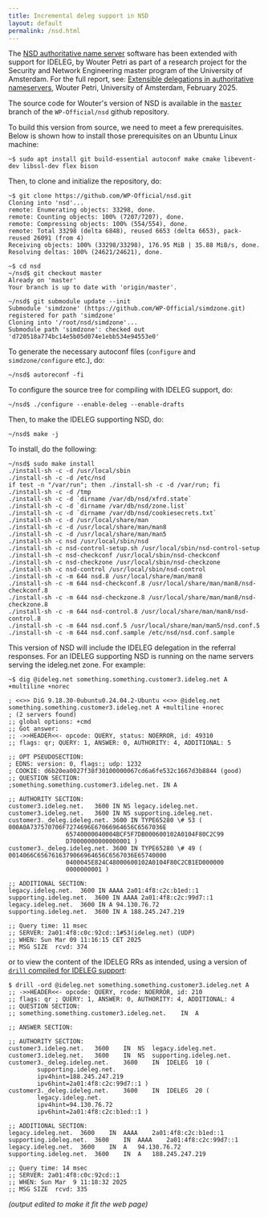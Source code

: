 ```yaml
---
title: Incremental deleg support in NSD
layout: default
permalink: /nsd.html
---
```


The [NSD authoritative name server](https://nlnetlabs.nl/projects/nsd/about/) software has been extended with support for IDELEG, by Wouter Petri as part of a research project for the Security and Network Engineering master program of the University of Amsterdam.
For the full report, see: [Extensible delegations in authoritative nameservers](https://nlnetlabs.nl/downloads/publications/extensible-delegations-in-authoritative-nameservers_2025-02-09.pdf), Wouter Petri, University of Amsterdam, February 2025.

The source code for Wouter's version of NSD is available in the [`master`](https://github.com/WP-Official/nsd/tree/master) branch of the `WP-Official/nsd` github repository.

To build this version from source, we need to meet a few prerequisites.
Below is shown how to install those prerequisites on an Ubuntu Linux machine:

```
~$ sudo apt install git build-essential autoconf make cmake libevent-dev libssl-dev flex bison
```

Then, to clone and initialize the repository, do:

```
~$ git clone https://github.com/WP-Official/nsd.git
Cloning into 'nsd'...
remote: Enumerating objects: 33298, done.
remote: Counting objects: 100% (7207/7207), done.
remote: Compressing objects: 100% (554/554), done.
remote: Total 33298 (delta 6848), reused 6653 (delta 6653), pack-reused 26091 (from 4)
Receiving objects: 100% (33298/33298), 176.95 MiB | 35.88 MiB/s, done.
Resolving deltas: 100% (24621/24621), done.

~$ cd nsd
~/nsd$ git checkout master
Already on 'master'
Your branch is up to date with 'origin/master'.

~/nsd$ git submodule update --init
Submodule 'simdzone' (https://github.com/WP-Official/simdzone.git) registered for path 'simdzone'
Cloning into '/root/nsd/simdzone'...
Submodule path 'simdzone': checked out 'd720518a774bc14e5b05d074e1ebb534e94553e0'
```

To generate the necessary autoconf files (`configure` and `simdzone/configure` etc.), do:

```
~/nsd$ autoreconf -fi
```

To configure the source tree for compiling with IDELEG support, do:

```
~/nsd$ ./configure --enable-deleg --enable-drafts
```

Then, to make the IDELEG supporting NSD, do:

```
~/nsd$ make -j

```

To install, do the following:

```
~/nsd$ sudo make install
./install-sh -c -d /usr/local/sbin
./install-sh -c -d /etc/nsd
if test -n "/var/run"; then ./install-sh -c -d /var/run; fi
./install-sh -c -d /tmp
./install-sh -c -d `dirname /var/db/nsd/xfrd.state`
./install-sh -c -d `dirname /var/db/nsd/zone.list`
./install-sh -c -d `dirname /var/db/nsd/cookiesecrets.txt`
./install-sh -c -d /usr/local/share/man
./install-sh -c -d /usr/local/share/man/man8
./install-sh -c -d /usr/local/share/man/man5
./install-sh -c nsd /usr/local/sbin/nsd
./install-sh -c nsd-control-setup.sh /usr/local/sbin/nsd-control-setup
./install-sh -c nsd-checkconf /usr/local/sbin/nsd-checkconf
./install-sh -c nsd-checkzone /usr/local/sbin/nsd-checkzone
./install-sh -c nsd-control /usr/local/sbin/nsd-control
./install-sh -c -m 644 nsd.8 /usr/local/share/man/man8
./install-sh -c -m 644 nsd-checkconf.8 /usr/local/share/man/man8/nsd-checkconf.8
./install-sh -c -m 644 nsd-checkzone.8 /usr/local/share/man/man8/nsd-checkzone.8
./install-sh -c -m 644 nsd-control.8 /usr/local/share/man/man8/nsd-control.8
./install-sh -c -m 644 nsd.conf.5 /usr/local/share/man/man5/nsd.conf.5
./install-sh -c -m 644 nsd.conf.sample /etc/nsd/nsd.conf.sample
```

This version of NSD will include the IDELEG delegation in the referral responses.
For an IDELEG supporting NSD is running on the name servers serving the ideleg.net zone.
For example:

```
~$ dig @ideleg.net something.something.customer3.ideleg.net A +multiline +norec

; <<>> DiG 9.18.30-0ubuntu0.24.04.2-Ubuntu <<>> @ideleg.net something.something.customer3.ideleg.net A +multiline +norec
; (2 servers found)
;; global options: +cmd
;; Got answer:
;; ->>HEADER<<- opcode: QUERY, status: NOERROR, id: 49310
;; flags: qr; QUERY: 1, ANSWER: 0, AUTHORITY: 4, ADDITIONAL: 5

;; OPT PSEUDOSECTION:
; EDNS: version: 0, flags:; udp: 1232
; COOKIE: d6b20ea0027f38f30100000067cd6a6fe532c1667d3b8844 (good)
;; QUESTION SECTION:
;something.something.customer3.ideleg.net. IN A

;; AUTHORITY SECTION:
customer3.ideleg.net.	3600 IN	NS legacy.ideleg.net.
customer3.ideleg.net.	3600 IN	NS supporting.ideleg.net.
customer3._deleg.ideleg.net. 3600 IN TYPE65280 \# 53 ( 000A0A737570706F7274696E67066964656C6567036E
				65740000040004BCF5F7DB000600102A0104F80C2C99
				D70000000000000001 )
customer3._deleg.ideleg.net. 3600 IN TYPE65280 \# 49 ( 0014066C6567616379066964656C6567036E65740000
				0400045E824C48000600102A0104F80C2CB1ED000000
				0000000001 )

;; ADDITIONAL SECTION:
legacy.ideleg.net.	3600 IN	AAAA 2a01:4f8:c2c:b1ed::1
supporting.ideleg.net.	3600 IN	AAAA 2a01:4f8:c2c:99d7::1
legacy.ideleg.net.	3600 IN	A 94.130.76.72
supporting.ideleg.net.	3600 IN	A 188.245.247.219

;; Query time: 11 msec
;; SERVER: 2a01:4f8:c0c:92cd::1#53(ideleg.net) (UDP)
;; WHEN: Sun Mar 09 11:16:15 CET 2025
;; MSG SIZE  rcvd: 374
```

or to view the content of the IDELEG RRs as intended, using a version of [`drill` compiled for IDELEG support](/ldns.html):

```
$ drill -ord @ideleg.net something.something.customer3.ideleg.net A 
;; ->>HEADER<<- opcode: QUERY, rcode: NOERROR, id: 210
;; flags: qr ; QUERY: 1, ANSWER: 0, AUTHORITY: 4, ADDITIONAL: 4 
;; QUESTION SECTION:
;; something.something.customer3.ideleg.net.	IN	A

;; ANSWER SECTION:

;; AUTHORITY SECTION:
customer3.ideleg.net.	3600	IN	NS	legacy.ideleg.net.
customer3.ideleg.net.	3600	IN	NS	supporting.ideleg.net.
customer3._deleg.ideleg.net.	3600	IN	IDELEG	10 (
		supporting.ideleg.net.
		ipv4hint=188.245.247.219
		ipv6hint=2a01:4f8:c2c:99d7::1 )
customer3._deleg.ideleg.net.	3600	IN	IDELEG	20 (
		legacy.ideleg.net.
		ipv4hint=94.130.76.72
		ipv6hint=2a01:4f8:c2c:b1ed::1 )

;; ADDITIONAL SECTION:
legacy.ideleg.net.	3600	IN	AAAA	2a01:4f8:c2c:b1ed::1
supporting.ideleg.net.	3600	IN	AAAA	2a01:4f8:c2c:99d7::1
legacy.ideleg.net.	3600	IN	A	94.130.76.72
supporting.ideleg.net.	3600	IN	A	188.245.247.219

;; Query time: 14 msec
;; SERVER: 2a01:4f8:c0c:92cd::1
;; WHEN: Sun Mar  9 11:18:32 2025
;; MSG SIZE  rcvd: 335
```
_(output edited to make it fit the web page)_
